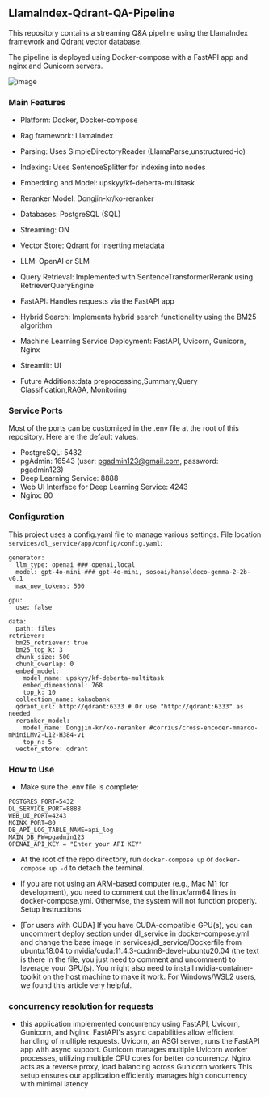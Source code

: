 ## LlamaIndex-Qdrant-QA-Pipeline
This repository contains a streaming Q&A pipeline using the LlamaIndex framework and Qdrant vector database. 

The pipeline is deployed using Docker-compose with a FastAPI app and nginx and Gunicorn servers. 



![image](https://github.com/user-attachments/assets/60e172b8-75ed-4370-bcce-d290eadafda6)


### Main Features
  
- Platform: Docker, Docker-compose

- Rag framework: Llamaindex

- Parsing: Uses SimpleDirectoryReader (LlamaParse,unstructured-io)

- Indexing: Uses SentenceSplitter for indexing into nodes

- Embedding and Model: upskyy/kf-deberta-multitask

- Reranker Model: Dongjin-kr/ko-reranker

- Databases: PostgreSQL (SQL)

- Streaming: ON

- Vector Store: Qdrant for inserting metadata

- LLM: OpenAI or SLM

- Query Retrieval: Implemented with SentenceTransformerRerank using RetrieverQueryEngine

- FastAPI: Handles requests via the FastAPI app

- Hybrid Search: Implements hybrid search functionality using the BM25 algorithm

- Machine Learning Service Deployment: FastAPI, Uvicorn, Gunicorn, Nginx

- Streamlit: UI

- Future Additions:data preprocessing,Summary,Query Classification,RAGA, Monitoring

### Service Ports
Most of the ports can be customized in the .env file at the root of this repository. Here are the default values:

- PostgreSQL: 5432
- pgAdmin: 16543 (user: pgadmin123@gmail.com, password: pgadmin123)
- Deep Learning Service: 8888
- Web UI Interface for Deep Learning Service: 4243
- Nginx: 80

### Configuration

This project uses a config.yaml file to manage various settings.  File location ```services/dl_service/app/config/config.yaml```:
```
generator:
  llm_type: openai ### openai,local
  model: gpt-4o-mini ### gpt-4o-mini, sosoai/hansoldeco-gemma-2-2b-v0.1
  max_new_tokens: 500

gpu:
  use: false

data:
  path: files
retriever:
  bm25_retriever: true
  bm25_top_k: 3
  chunk_size: 500
  chunk_overlap: 0
  embed_model:
    model_name: upskyy/kf-deberta-multitask
    embed_dimensional: 768
    top_k: 10
  collection_name: kakaobank
  qdrant_url: http://qdrant:6333 # Or use "http://qdrant:6333" as needed
  reranker_model:
    model_name: Dongjin-kr/ko-reranker #corrius/cross-encoder-mmarco-mMiniLMv2-L12-H384-v1
    top_n: 5
  vector_store: qdrant

```

  
### How to Use
- Make sure the .env file is complete:
```
POSTGRES_PORT=5432
DL_SERVICE_PORT=8888
WEB_UI_PORT=4243
NGINX_PORT=80
DB_API_LOG_TABLE_NAME=api_log
MAIN_DB_PW=pgadmin123
OPENAI_API_KEY = "Enter your API KEY"
```

- At the root of the repo directory, run ```docker-compose up``` or ```docker-compose up -d``` to detach the terminal.

  
- If you are not using an ARM-based computer (e.g., Mac M1 for development), you need to comment out the linux/arm64 lines in docker-compose.yml. Otherwise, the system will not function properly.
Setup Instructions
- [For users with CUDA] If you have CUDA-compatible GPU(s), you can uncomment deploy section under
dl_service in docker-compose.yml and change the base image in services/dl_service/Dockerfile from
ubuntu:18.04 to nvidia/cuda:11.4.3-cudnn8-devel-ubuntu20.04 (the text is there in the file, you just
need to comment and uncomment) to leverage your GPU(s). You might also need to install nvidia-container-
toolkit on the host machine to make it work. For Windows/WSL2 users, we found this article very helpful.


### concurrency resolution for requests
- this application implemented concurrency using FastAPI, Uvicorn, Gunicorn, and Nginx. FastAPI's async capabilities allow efficient handling of multiple requests. Uvicorn, an ASGI server,
runs the FastAPI app with async support. Gunicorn manages multiple Uvicorn worker processes, utilizing multiple CPU cores for better concurrency. Nginx acts as a reverse proxy, 
load balancing across Gunicorn workers
This setup ensures our application efficiently manages high concurrency with minimal latency
